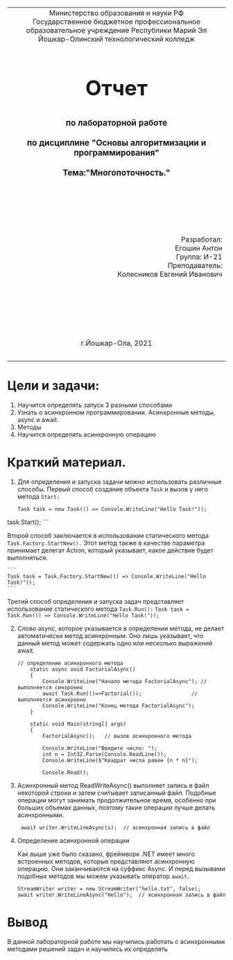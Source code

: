 <table style="width: 100%;">
  <tr>
    <td style="text-align: center; border: none;">
    Министерство образования и науки РФ<br>
Государственное бюджетное профессиональное образовательное учреждение Республики Марий Эл<br>
Йошкар-Олинский технологический колледж
</td>
  </tr>
  <tr>
    <td style="text-align: center; border: none; height: 15em;">
    <h2 style="font-size:3em;">Отчет</h2>
      <h3>по лабораторной работе<br><br> по дисциплине "Основы алгоритмизации и программирования"<br><br> Тема:<b>"Многопоточность."<b> </h3></td>
  </tr>
  <tr>
    <br><br><td style="text-align: right; border: none; height: 20em;">
      Разработал:<br/>
      Егошин Антон<br>
      Группа: И-21<br>
      Преподаватель:<br>
      Колесников Евгений Иванович
    </td>
  </tr>
  <tr>
    <td style="text-align: center; border: none; height: 5em;">
    г.Йошкар-Ола, 2021</td>
  </tr>
</table>

<div style="page-break-after: always;"></div>

# Цели и задачи:
 1.  Научится определять запуск 3 разными способами
 2. Узнать о асинхронном программировании. Асинхронные методы, async и await.
 3. Методы
 4. Научится определять асинхронную операцию



# Краткий материал.

1. Для определения и запуска задачи можно использовать различные способы. Первый способ создание объекта ```Task``` и вызов у него метода ```Start: ``` 

    ```
    Task task = new Task(() => Console.WriteLine("Hello Task!"));
task.Start();
    ```

   Второй способ заключается в использовании статического метода ```Task.Factory.StartNew().``` Этот метод также в качестве параметра принимает делегат Action, который указывает, какое действие будет выполняться.

    ```
    Task task = Task.Factory.StartNew(() => Console.WriteLine("Hello Task!"));
    ```

   Третий способ определения и запуска задач представляет использование статического метода ```Task.Run():```
    ```
    Task task = Task.Run(() => Console.WriteLine("Hello Task!"));
    ```

2. Слово async, которое указывается в определении метода, не делает автоматически метод асинхронным. Оно лишь указывает, что данный метод может содержать одно или несколько выражений await.

    ```
    // определение асинхронного метода
        static async void FactorialAsync()
        {
            Console.WriteLine("Начало метода FactorialAsync"); // выполняется синхронно
            await Task.Run(()=>Factorial());                // выполняется асинхронно
            Console.WriteLine("Конец метода FactorialAsync");
        }
 
        static void Main(string[] args)
        {
            FactorialAsync();   // вызов асинхронного метода
 
            Console.WriteLine("Введите число: ");
            int n = Int32.Parse(Console.ReadLine());
            Console.WriteLine($"Квадрат числа равен {n * n}");
             
            Console.Read();
    ```
3. Асинхронный метод ReadWriteAsync() выполняет запись в файл некоторой строки и затем считывает записанный файл. Подобные операции могут занимать продолжительное время, особенно при больших объемах данных, поэтому такие операции лучше делать асинхронными.

   ```
    await writer.WriteLineAsync(s);  // асинхронная запись в файл

    ```
4. Определение асинхронной операции
   
    Как выше уже было сказано, фреймворк .NET имеет много встроенных методов, которые представляют асинхронную операцию. Они заканчиваются на суффикс Async. И перед вызывами подобных методов мы можем указывать оператор ```await.```
    

    ```
    StreamWriter writer = new StreamWriter("hello.txt", false);
    await writer.WriteLineAsync("Hello");  // асинхронная запись в файл
    ```

# Вывод
В данной лабораторной работе мы научились работать с асинхронными методами решений задач и научились их определять
